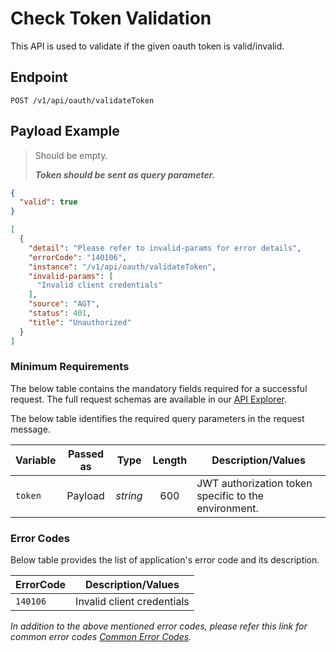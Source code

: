 # Check Token Validation

This API is used to validate if the given oauth token is valid/invalid.

## Endpoint

`POST /v1/api/oauth/validateToken`

## Payload Example

<!--
type: tab
titles: Request, Response, Error
-->

>Should be empty.
>
>***Token should be sent as query parameter.***

<!--
type: tab
-->

```json
{
  "valid": true
}
```

<!--
type: tab
-->

```json
[
  {
    "detail": "Please refer to invalid-params for error details",
    "errorCode": "140106",
    "instance": "/v1/api/oauth/validateToken",
    "invalid-params": [
      "Invalid client credentials"
    ],
    "source": "AGT",
    "status": 401,
    "title": "Unauthorized"
  }
]
```

<!-- type: tab-end -->

### Minimum Requirements

The below table contains the mandatory fields required for a successful request. The full request schemas are available in our [API Explorer](../api/?type=post&path=/v1/api/oauth/validateToken).

The below table identifies the required query parameters in the request message.

| Variable | Passed as | Type | Length | Description/Values |
| -------- | :-------: | :--: | :------------: | ------------------ |
| `token` | Payload | *string* | 600 | JWT authorization token specific to the environment. |

### Error Codes

Below table provides the list of application's error code and its description.

| ErrorCode |  Description/Values |
| --------  | ------------------ |
|`140106` | Invalid client credentials |  

*In addition to the above mentioned error codes, please refer this link for common error codes [Common Error Codes](?path=docs/Common_Error_Code.md).*
